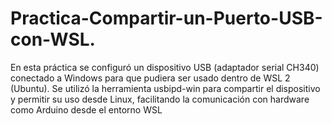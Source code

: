 # Practica-Compartir-un-Puerto-USB-con-WSL.
En esta práctica se configuró un dispositivo USB (adaptador serial CH340) conectado a Windows para que pudiera ser usado dentro de WSL 2 (Ubuntu). Se utilizó la herramienta usbipd-win para compartir el dispositivo y permitir su uso desde Linux, facilitando la comunicación con hardware como Arduino desde el entorno WSL
